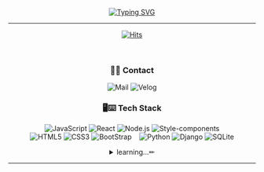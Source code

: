 <div align='center'>
  
  [![Typing SVG](https://readme-typing-svg.demolab.com?font=Shrikhand&size=40&duration=3000&pause=1000&color=CFCFCFC3&center=true&vCenter=true&random=false&width=500&height=70&lines=Hello%2C+I'm+Haeran!%F0%9F%91%8B)]()

  <hr>

  [![Hits](https://hits.seeyoufarm.com/api/count/incr/badge.svg?url=https%3A%2F%2Fgithub.com%2FNahaeran&count_bg=%23BDE1FA&title_bg=%237A97C8&icon=github.svg&icon_color=%23E7E7E7&title=hits&edge_flat=false)](https://hits.seeyoufarm.com)

  <br />
  
  ### 👩‍💻 Contact
  
  ![Mail](https://img.shields.io/badge/nh2545@naver.com-03C75A?style=flat&logo=naver&logoColor=white)
  ![Velog](https://img.shields.io/badge/rani.log-20C997?style=flat&logo=Velog&logoColor=white)

  ### 🖥⌨ Tech Stack

  ![JavaScript](https://img.shields.io/badge/JavaScript-F7DF1E?style=flat&logo=JavaScript&logoColor=white)
  ![React](https://img.shields.io/badge/React-20232A?style=flat&logo=react&logoColor=61DAFB)
  ![Node.js](https://img.shields.io/badge/Node.js-43853D?style=flat&logo=node.js&logoColor=white)
  ![Style-components](https://img.shields.io/badge/styled--components-DB7093?style=flat&logo=styled-components&logoColor=white)
  <br />
  ![HTML5](https://img.shields.io/badge/HTML5-E34F26?style=flat&logo=html5&logoColor=white)
  ![CSS3](https://img.shields.io/badge/CSS3-1572B6?style=flat&logo=css3&logoColor=white)
  ![BootStrap](https://img.shields.io/badge/Bootstrap-563D7C?style=flat&logo=bootstrap&logoColor=white)
  &nbsp;&nbsp;
  ![Python](https://img.shields.io/badge/Python-14354C?style=flat&logo=python&logoColor=white)
  ![Django](https://img.shields.io/badge/Django-092E20?style=flat&logo=django&logoColor=white)
  ![SQLite](https://img.shields.io/badge/SQLite-07405E?style=flat&logo=sqlite&logoColor=white)
  <br />
  <details>
    <summary>
      learning...✏
    </summary>
    
  ![c](https://img.shields.io/badge/C-00599C?style=flat&logo=c&logoColor=white)
  ![c#](https://img.shields.io/badge/C%23-239120?style=flat&logo=c-sharp&logoColor=white)
  ![Unity](https://img.shields.io/badge/Unity-100000?style=flat&logo=unity&logoColor=white)
  &nbsp;&nbsp;
  ![TypeScript](https://img.shields.io/badge/TypeScript-007ACC?style=flat&logo=typescript&logoColor=white)
  ![Vue.js](https://img.shields.io/badge/Vue.js-35495E?style=flat&logo=vue.js&logoColor=4FC08D)
    
  </details>
  
  <hr>
  
</div>
